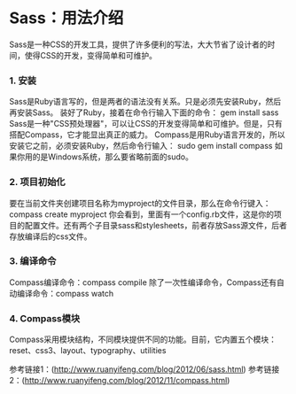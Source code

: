 Sass：用法介绍
===

Sass是一种CSS的开发工具，提供了许多便利的写法，大大节省了设计者的时间，使得CSS的开发，变得简单和可维护。

### 1. 安装

Sass是Ruby语言写的，但是两者的语法没有关系。只是必须先安装Ruby，然后再安装Sass。
装好了Ruby，接着在命令行输入下面的命令：
gem install sass
Sass是一种"CSS预处理器"，可以让CSS的开发变得简单和可维护。但是，只有搭配Compass，它才能显出真正的威力。
Compass是用Ruby语言开发的，所以安装它之前，必须安装Ruby，然后命令行输入：
sudo gem install compass
如果你用的是Windows系统，那么要省略前面的sudo。


### 2. 项目初始化

要在当前文件夹创建项目名称为myproject的文件目录，那么在命令行键入：
compass create myproject
你会看到，里面有一个config.rb文件，这是你的项目的配置文件。还有两个子目录sass和stylesheets，前者存放Sass源文件，后者存放编译后的css文件。

<!--more-->

### 3. 编译命令

Compass编译命令：compass compile
除了一次性编译命令，Compass还有自动编译命令：compass watch

### 4. Compass模块

Compass采用模块结构，不同模块提供不同的功能。目前，它内置五个模块：
reset、css3、layout、typography、utilities


参考链接1：(http://www.ruanyifeng.com/blog/2012/06/sass.html) 
参考链接2：(http://www.ruanyifeng.com/blog/2012/11/compass.html)
